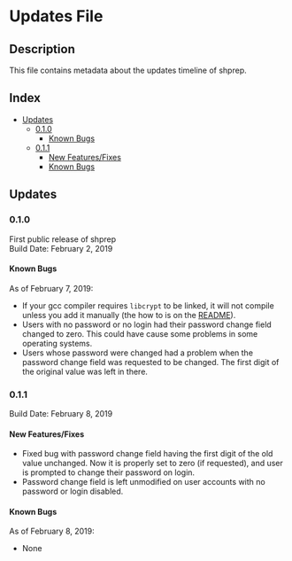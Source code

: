 # Updates File

## Description
This file contains metadata about the updates timeline of shprep.

## Index
- [Updates](https://github.com/BryanMorfe/shprep/blob/master/UPDATES.md#updates)
	- [0.1.0](https://github.com/BryanMorfe/shprep/blob/master/UPDATES.md#010)
		- [Known Bugs](https://github.com/BryanMorfe/shprep/blob/master/UPDATES.md#known-bugs)
	- [0.1.1](https://github.com/BryanMorfe/shprep/blob/master/README.md#011)
		- [New Features/Fixes](https://github.com/BryanMorfe/shprep/blob/master/UPDATES.md#new-featuresfixes)
		- [Known Bugs](https://github.com/BryanMorfe/shprep/blob/master/UPDATES.md#known-bugs2)

## Updates

### 0.1.0
First public release of shprep  
Build Date: February 2, 2019  

#### Known Bugs
As of February 7, 2019:  
- If your gcc compiler requires `libcrypt` to be linked, it will not compile unless you add it manually (the how to is on the [README](https://github.com/BryanMorfe/shprep/blob/master/README.md)).
- Users with no password or no login had their password change field changed to zero. This could have cause some problems in some operating systems.
- Users whose password were changed had a problem when the password change field was requested to be changed. The first digit of the original value was left in there.

### 0.1.1
Build Date: February 8, 2019

#### New Features/Fixes
- Fixed bug with password change field having the first digit of the old value unchanged. Now it is properly set to zero (if requested), and user is prompted to change their password on login.
- Password change field is left unmodified on user accounts with no password or login disabled.

#### Known Bugs
As of February 8, 2019:  
- None 
